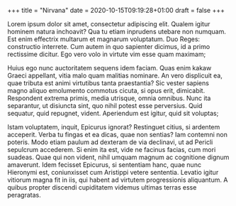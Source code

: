+++
title = "Nirvana"
date = 2020-10-15T09:19:28+01:00
draft = false
+++

Lorem ipsum dolor sit amet, consectetur adipiscing elit. Qualem igitur
hominem natura inchoavit? Qua tu etiam inprudens utebare non
numquam. Est enim effectrix multarum et magnarum voluptatum. Duo
Reges: constructio interrete. Cum autem in quo sapienter dicimus, id a
primo rectissime dicitur. Ego vero volo in virtute vim esse quam
maximam;

Huius ego nunc auctoritatem sequens idem faciam. Quas enim kakaw
Graeci appellant, vitia malo quam malitias nominare. An vero
displicuit ea, quae tributa est animi virtutibus tanta praestantia?
Sic vester sapiens magno aliquo emolumento commotus cicuta, si opus
erit, dimicabit. Respondent extrema primis, media utrisque, omnia
omnibus. Nunc ita separantur, ut disiuncta sint, quo nihil potest esse
perversius. Quid sequatur, quid repugnet, vident. Aperiendum est
igitur, quid sit voluptas;

Istam voluptatem, inquit, Epicurus ignorat? Restinguet citius, si
ardentem acceperit. Verba tu fingas et ea dicas, quae non sentias? Iam
contemni non poteris. Modo etiam paulum ad dexteram de via declinavi,
ut ad Pericli sepulcrum accederem. Si enim ita est, vide ne facinus
facias, cum mori suadeas. Quae qui non vident, nihil umquam magnum ac
cognitione dignum amaverunt. Idem fecisset Epicurus, si sententiam
hanc, quae nunc Hieronymi est, coniunxisset cum Aristippi vetere
sententia. Levatio igitur vitiorum magna fit in iis, qui habent ad
virtutem progressionis aliquantum. A quibus propter discendi
cupiditatem videmus ultimas terras esse peragratas.
